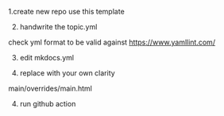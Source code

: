 1.create new repo use this template

2. handwrite the topic.yml

check yml format to be valid against https://www.yamllint.com/

3. edit  mkdocs.yml 

4. replace with your own clarity

main/overrides/main.html


 
4.  run github action

